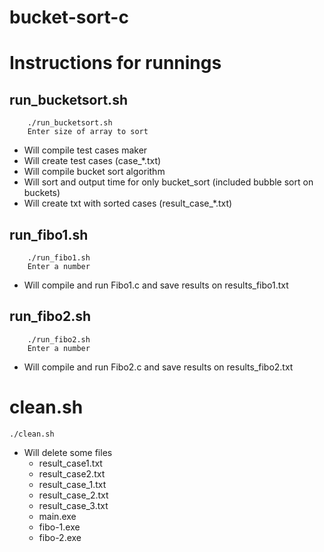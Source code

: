 # bucket-sort-c
# Instructions for runnings

## run_bucketsort.sh
```
    ./run_bucketsort.sh
    Enter size of array to sort
```
- Will compile test cases maker
- Will create test cases (case_*.txt)
- Will compile bucket sort algorithm
- Will sort and output time for only bucket_sort (included bubble sort on buckets)
- Will create txt with sorted cases (result_case_*.txt)

## run_fibo1.sh
```
    ./run_fibo1.sh
    Enter a number
```
- Will compile and run Fibo1.c and save results on results_fibo1.txt

## run_fibo2.sh
```
    ./run_fibo2.sh
    Enter a number
```
- Will compile and run Fibo2.c and save results on results_fibo2.txt

# clean.sh
``
    ./clean.sh
``
- Will delete some files
  - result_case1.txt
  - result_case2.txt
  - result_case_1.txt
  - result_case_2.txt
  - result_case_3.txt
  - main.exe
  - fibo-1.exe
  - fibo-2.exe 

